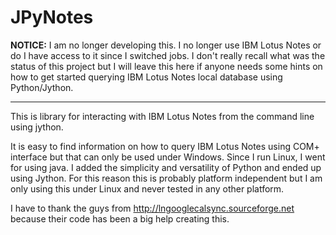 # JPyNotes


**NOTICE:** I am no longer developing this. I no longer use IBM Lotus Notes or do I have access to it since I switched jobs. I don't really recall what was the status of this project but I will leave this here if anyone needs some hints on how to get started querying IBM Lotus Notes local database using Python/Jython.

---

This is library for interacting with IBM Lotus Notes from the command line using jython.

It is easy to find information on how to query IBM Lotus Notes using COM+ interface but that can only be used under Windows. Since I run Linux, I went for using java. I added the simplicity and versatility of Python and ended up using Jython. For this reason this is probably platform independent but I am only using this under Linux and never tested in any other platform.

I have to thank the guys from http://lngooglecalsync.sourceforge.net because their code has been a big help creating this.
